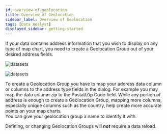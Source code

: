 ```yaml
---
id: overview-of-geolocation
title: Overview of Geolocation
sidebar_label: Overview of Geolocation
tags: [Data Analyst]
displayed_sidebar: getting-started
---
```


If your data contains address information that you wish to display on any type of map chart, you need to create a Geolocation Group out of your desired address fields. 
 
![datasets](https://s3.amazonaws.com/cdn.qrvey.com/documentation_assets/ui-docs/datasets/Datasets/geolocation.png#thumbnail)
 
 
![datasets](https://s3.amazonaws.com/cdn.qrvey.com/documentation_assets/ui-docs/datasets/Datasets/modal.png#thumbnail-60)
 
To create a Geolocation Group you have to map your address data column or columns to the address type fields in the dialog. For example you may map the data column zip  to the Postal/Zip Code field. While any portion of address is enough to create a Geolocation Group, mapping more columns, especially unique columns such as the country, help create more accurate points on your map charts.  
You can give your geolocation group a name to identify it with.  

Defining, or changing Geolocation Groups will ***not*** require a data reload.
 